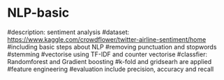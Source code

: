 # NLP-basic
#description: sentiment analysis
#dataset: https://www.kaggle.com/crowdflower/twitter-airline-sentiment/home
#including basic steps about NLP
#removing punctuation and stopwords
#stemming
#vectorise using TF-IDF and counter vectorise
#classfier: Randomforest and Gradient boosting
#k-fold and gridsearh are applied 
#feature engineering
#evaluation include precision, accuracy and recall
